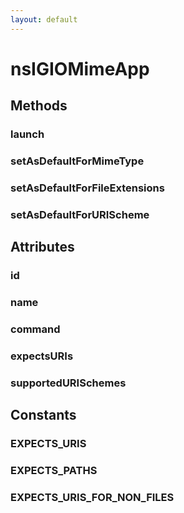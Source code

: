 ```yaml
---
layout: default
---
```


# nsIGIOMimeApp #

## Methods ##

### launch ###

### setAsDefaultForMimeType ###

### setAsDefaultForFileExtensions ###

### setAsDefaultForURIScheme ###

## Attributes ##

### id ###

### name ###

### command ###

### expectsURIs ###

### supportedURISchemes ###

## Constants ##

### EXPECTS_URIS ###

### EXPECTS_PATHS ###

### EXPECTS_URIS_FOR_NON_FILES ###
